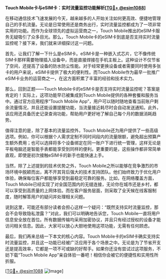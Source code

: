 **Touch Mobile卡与eSIM卡：实时流量监控功能解析[[TG💪+ @esim1088](https://t.me/s/esim1088)]**

在移动通信技术飞速发展的今天，越来越多的人开始关注如何更高效、便捷地管理自己的手机流量。无论是日常使用还是商务出行，实时流量监控都成为了一项非常实用的功能。而作为全球领先的虚拟运营商之一，Touch Mobile推出的eSIM卡服务无疑吸引了众多目光。那么，Touch Mobile卡的eSIM卡到底是否支持实时流量监控呢？接下来，我们就来详细探讨这一问题。

首先，让我们了解一下什么是eSIM卡。eSIM卡是一种嵌入式芯片，它不像传统SIM卡那样需要物理插入设备中，而是直接焊接在手机主板上。这种设计不仅节省了空间，还提高了设备的防水防尘性能。对于经常更换设备或者需要同时使用多张卡的用户来说，eSIM卡提供了极大的便利性。而Touch Mobile作为最早一批推广eSIM卡业务的运营商之一，在这方面积累了丰富的经验和技术实力。

那么，回到正题——Touch Mobile卡的eSIM卡是否支持实时流量监控呢？答案是肯定的！实际上，这项功能早已被集成到Touch Mobile提供的各种套餐和服务当中。通过官方应用程序“Touch Mobile App”，用户可以随时随地查看当前账户剩余流量情况，并且还能设置提醒功能，当流量接近耗尽时会自动发送通知。此外，该应用还具备历史记录查询功能，帮助用户更好地了解自己每个月的数据消耗趋势。

值得注意的是，除了基本的流量监控外，Touch Mobile还为用户提供了一些高级选项。例如，你可以根据个人需求定制不同时间段内的流量限额，避免超出预算产生额外费用；也可以选择将多个设备绑定在同一账户下进行统一管理，这样无论是平板电脑还是智能手表都能享受到同样的便利。更重要的是，这些操作都非常简单直观，即使是初次接触eSIM卡的新手也能快速上手。

当然，除了上述提到的技术优势之外，Touch Mobile之所以能够在竞争激烈的市场环境中脱颖而出，离不开其背后强大的技术支持团队。他们始终致力于优化用户体验，确保每位客户都能够享受到最稳定可靠的服务。比如，在网络覆盖方面，Touch Mobile已经实现了对全国范围内的无缝连接，无论你在城市还是乡村，都可以享受到高质量的上网体验。而在客户服务层面，则采取了全天候在线客服制度，随时解答用户的疑问并处理相关问题。

说到这里，可能还有部分读者会担心这样一个疑问：“既然支持实时流量监控，那会不会导致隐私泄露？”对此，我们可以明确地告诉您，Touch Mobile一直将用户信息安全放在首位。所有数据传输均采用加密协议，并且只有经过授权的设备才能访问相关信息。因此，大家可以放心大胆地使用这项功能，无需有任何顾虑。

最后，我们再来总结一下本文的核心内容。Touch Mobile卡的eSIM卡确实支持实时流量监控，并且这一功能已经被广泛应用于各个场景之中。无论是为了节省开支还是提高效率，它都是一项不可或缺的好帮手。如果你还没有尝试过这项服务，不妨下载“Touch Mobile App”亲自体验一番吧！相信你会被它的便捷性和实用性所折服。

[[TG💪+ @esim1088](https://t.me/s/esim1088) ![Image](https://i.postimg.cc/4NQfJmqS/Snipaste-2025-05-13-00-14-12.png)]